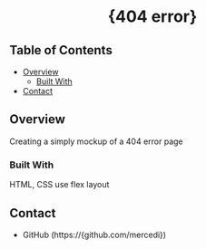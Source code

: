 <!-- Please update value in the {}  -->

<h1 align="center">{404 error}</h1>


<!-- TABLE OF CONTENTS -->

## Table of Contents

- [Overview](#overview)
  - [Built With](#built-with)
- [Contact](#contact)

<!-- OVERVIEW -->

## Overview

Creating a simply mockup of a 404 error page

### Built With

HTML, CSS use flex layout


## Contact

- GitHub (https://{github.com/mercedi})
